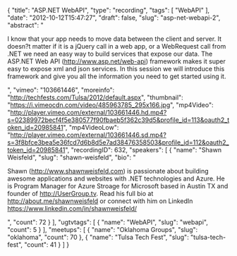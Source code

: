 {
  "title": "ASP.NET WebAPI",
  "type": "recording",
  "tags": [
    "WebAPI"
  ],
  "date": "2012-10-12T15:47:27",
  "draft": false,
  "slug": "asp-net-webapi-2",
  "abstract": "<p>I know that your app needs to move data between the client and server. It doesn?t matter if it is a jQuery call in a web app, or a WebRequest call from .NET we need an easy way to build services that expose our data. The ASP.NET Web API (http://www.asp.net/web-api) framework makes it super easy to expose xml and json services. In this session we will introduce this framework and give you all the information you need to get started using it.</p>",
  "vimeo": "103661446",
  "moreinfo": "http://techfests.com/Tulsa/2012/default.aspx",
  "thumbnail": "https://i.vimeocdn.com/video/485963785_295x166.jpg",
  "mp4Video": "http://player.vimeo.com/external/103661446.hd.mp4?s=02389972becf4f5e380577f90fbaeb5f362c39d5&profile_id=113&oauth2_token_id=20985841",
  "mp4VideoLow": "http://player.vimeo.com/external/103661446.sd.mp4?s=3f8bfce3bea5e36fcd7d6b8d5e7ad38476358503&profile_id=112&oauth2_token_id=20985841",
  "recordingID": 632,
  "speakers": [
    {
      "name": "Shawn Weisfeld",
      "slug": "shawn-weisfeld",
      "bio": "<p>Shawn (http://www.shawnweisfeld.com) is passionate about building awesome applications and websites with .NET technologies and Azure. He is Program Manager for Azure Stroage for Microsoft based in Austin TX and founder of http://UserGroup.tv. Read his full bio at http://about.me/shawnweisfeld or connect with him on LinkedIn https://www.linkedin.com/in/shawnweisfeld/</p>",
      "count": 72
    }
  ],
  "ugtvtags": [
    {
      "name": "WebAPI",
      "slug": "webapi",
      "count": 5
    }
  ],
  "meetups": [
    {
      "name": "Oklahoma Groups",
      "slug": "oklahoma",
      "count": 70
    },
    {
      "name": "Tulsa Tech Fest",
      "slug": "tulsa-tech-fest",
      "count": 41
    }
  ]
}